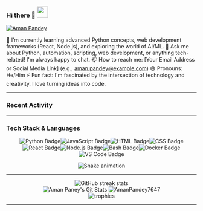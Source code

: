 ### Hi there 👋 <img src="https://github.com/TheDudeThatCode/TheDudeThatCode/blob/master/Assets/Hi.gif" width="29px">

<p align="left"> 
  <a href="https://github.com/amanpandey7647">
    <img src="https://github-profile-trophy.vercel.app/?username=Hobby-Dev-0&no-bg=true&theme=radical" alt="Aman Pandey" />  <!-- Added radical theme -->
  </a> 
</p>


🌱 I’m currently learning advanced Python concepts, web development frameworks (React, Node.js), and exploring the world of AI/ML.
💬 Ask me about Python, automation, scripting, web development, or anything tech-related!  I'm always happy to chat.
📫 How to reach me: [Your Email Address or Social Media Link]  (e.g., aman.pandey@example.com)
😄 Pronouns: He/Him 
⚡ Fun fact: I'm fascinated by the intersection of technology and creativity.  I love turning ideas into code.


---

### Recent Activity
<!--START_SECTION:activity-->
<!--END_SECTION:activity-->

---

### Tech Stack & Languages

<div style="display: flex; justify-content: center; flex-wrap: wrap;">
  <img src="https://img.shields.io/badge/Python-3776AB?style=for-the-badge&logo=python&logoColor=white" alt="Python Badge"/>
  <img src="https://img.shields.io/badge/JavaScript-F7DF1E?style=for-the-badge&logo=javascript&logoColor=black" alt="JavaScript Badge"/>
  <img src="https://img.shields.io/badge/HTML5-E34F26?style=for-the-badge&logo=html5&logoColor=white" alt="HTML Badge"/>
  <img src="https://img.shields.io/badge/CSS3-1572B6?style=for-the-badge&logo=css3&logoColor=white" alt="CSS Badge"/>
  <img src="https://img.shields.io/badge/React-20232A?style=for-the-badge&logo=react&logoColor=61DAFB" alt="React Badge"/>
  <img src="https://img.shields.io/badge/Node.js-339933?style=for-the-badge&logo=nodedotjs&logoColor=white" alt="Node.js Badge"/>
  <img src="https://img.shields.io/badge/Bash-4EAA25?style=for-the-badge&logo=gnu-bash&logoColor=white" alt="Bash Badge"/>
  <img src="https://img.shields.io/badge/Docker-2CA25F?style=for-the-badge&logo=docker&logoColor=white" alt="Docker Badge"/>
  <img src="https://img.shields.io/badge/Visual%20Studio%20Code-007ACC?style=for-the-badge&logo=visual-studio-code&logoColor=white" alt="VS Code Badge"/>
</div>


<!-- ANIMATED BANNER -->
<p align="center"> <img src="https://github.com/AmanPandey7647/AmanPandey7647/blob/output/github-contribution-grid-snake.svg" alt="Snake animation" /> </p>



---



<div align="center">

<img src="https://github-readme-streak-stats.herokuapp.com/?user=AmanPandey7647&theme=radical" alt="GitHub streak stats" /> <br/>
![Aman Paney's Git Stats](https://github-readme-stats.vercel.app/api?username=AmanPandey7647&include_all_commits=true&count_private=true&theme=radical&show_icons=true)
<img src="https://github-readme-stats.vercel.app/api/top-langs?username=AmanPandey7647&show_icons=true&locale=en&layout=compact&langs_count=15&theme=radical&cache_seconds=0" alt="AmanPandey7647" /> 
  <br/>
  <img src="https://github-profile-trophy.vercel.app/?username=AmanPandey7647&theme=radical&no-frame=true&row=1&margin-w=20" alt="trophies" />


</div>  

---
